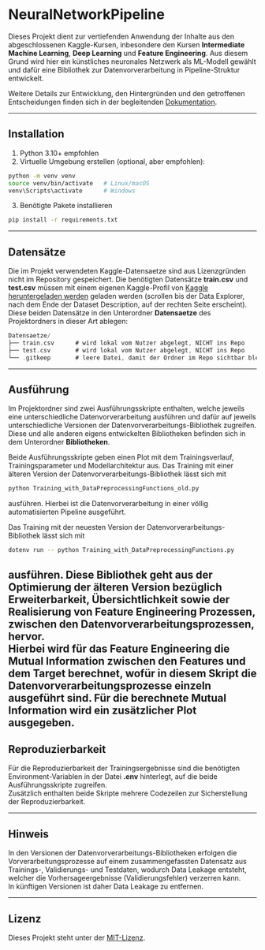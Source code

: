 # NeuralNetworkPipeline

Dieses Projekt dient zur vertiefenden Anwendung der Inhalte aus den abgeschlossenen Kaggle-Kursen, inbesondere den Kursen 
**Intermediate Machine Learning**, **Deep Learning** und **Feature Engineering**.
Aus diesem Grund wird hier ein künstliches neuronales Netzwerk als ML-Modell gewählt und dafür
eine Bibliothek zur Datenvorverarbeitung in Pipeline-Struktur entwickelt. 


Weitere Details zur Entwicklung, den Hintergründen und den getroffenen Entscheidungen 
finden sich in der begleitenden [Dokumentation](Projektdokumentation.pdf).  

---

## Installation

1. Python 3.10+ empfohlen  
2. Virtuelle Umgebung erstellen (optional, aber empfohlen):
````bash
python -m venv venv
source venv/bin/activate   # Linux/macOS
venv\Scripts\activate      # Windows
````
3. Benötigte Pakete installieren
````bash
pip install -r requirements.txt
````

---

## Datensätze
Die im Projekt verwendeten Kaggle-Datensaetze sind aus Lizenzgründen nicht im Repository gespeichert.
Die benötigten Datensätze **train.csv** und **test.csv** müssen mit einem eigenen Kaggle-Profil von 
[Kaggle heruntergeladen werden](https://www.kaggle.com/c/titanic/data?select) geladen werden 
(scrollen bis der Data Explorer, nach dem Ende der Dataset Description, auf der rechten Seite erscheint).
Diese beiden Datensätze in den Unterordner **Datensaetze** des Projektordners in dieser Art ablegen:
````kotlin
Datensaetze/
├── train.csv      # wird lokal vom Nutzer abgelegt, NICHT ins Repo
├── test.csv       # wird lokal vom Nutzer abgelegt, NICHT ins Repo
└── .gitkeep       # leere Datei, damit der Ordner im Repo sichtbar bleibt
````

---

## Ausführung
Im Projektordner sind zwei Ausführungsskripte enthalten, welche jeweils eine unterschiedliche 
Datenvorverarbeitung ausführen und dafür auf jeweils unterschiedliche Versionen der Datenvorverarbeitungs-Bibliothek 
zugreifen. Diese und alle anderen eigens entwickelten Bibliotheken befinden sich in dem Unterordner **Bibliotheken**.

Beide Ausführungsskripte geben einen Plot mit dem Trainingsverlauf, Trainingsparameter und Modellarchitektur aus.
Das Training mit einer älteren Version der Datenvorverarbeitungs-Bibliothek lässt sich mit 
````bash
python Training_with_DataPreprocessingFunctions_old.py
````
ausführen. Hierbei ist die Datenvorverarbeitung in einer völlig automatisierten Pipeline ausgeführt.

Das Training mit der neuesten Version der Datenvorverarbeitungs-Bibliothek lässt sich mit
````bash
dotenv run -- python Training_with_DataPreprocessingFunctions.py
````
ausführen. Diese Bibliothek geht aus der Optimierung der älteren Version bezüglich Erweiterbarkeit, Übersichtlichkeit 
sowie der Realisierung von Feature Engineering Prozessen, zwischen den Datenvorverarbeitungsprozessen, hervor.\
Hierbei wird für das Feature Engineering die Mutual Information zwischen den Features und dem Target
berechnet, wofür in diesem Skript die Datenvorverarbeitungsprozesse einzeln ausgeführt sind. Für die berechnete 
Mutual Information wird ein zusätzlicher Plot ausgegeben.
---

## Reproduzierbarkeit
Für die Reproduzierbarkeit der Trainingsergebnisse sind die benötigten Environment-Variablen in der Datei **.env** hinterlegt, auf die beide Ausführungsskripte zugreifen.  
Zusätzlich enthalten beide Skripte mehrere Codezeilen zur Sicherstellung der Reproduzierbarkeit.

---

## Hinweis

In den Versionen der Datenvorverarbeitungs-Bibliotheken erfolgen die Vorverarbeitungsprozesse auf einem 
zusammengefassten Datensatz aus Trainings-, Validierungs- und Testdaten, wodurch Data Leakage entsteht, welcher die 
Vorhersageergebnisse (Validierungsfehler) verzerren kann. \
In künftigen Versionen ist daher Data Leakage zu entfernen.

---

## Lizenz
Dieses Projekt steht unter der [MIT-Lizenz](LICENSE).